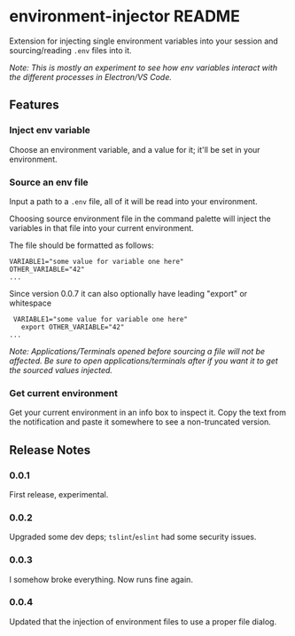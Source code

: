 # environment-injector README

Extension for injecting single environment variables into your session and
sourcing/reading `.env` files into it.

*Note: This is mostly an experiment to see how env variables interact with the
different processes in Electron/VS Code.*

## Features

### Inject env variable

Choose an environment variable, and a value for it; it'll be set in your environment.

### Source an env file

Input a path to a `.env` file, all of it will be read into your environment.

Choosing source environment file in the command palette will inject the variables
in that file into your current environment.

The file should be formatted as follows:

```
VARIABLE1="some value for variable one here"
OTHER_VARIABLE="42"
...
```

Since version 0.0.7 it can also optionally have leading "export" or whitespace

```
 VARIABLE1="some value for variable one here"
   export OTHER_VARIABLE="42"
...
```

*Note: Applications/Terminals opened before sourcing a file will not be affected. Be
sure to open applications/terminals after if you want it to get the sourced values
injected.*

### Get current environment

Get your current environment in an info box to inspect it. Copy the text from the
notification and paste it somewhere to see a non-truncated version.

## Release Notes

### 0.0.1

First release, experimental.

### 0.0.2

Upgraded some dev deps; `tslint`/`eslint` had some security issues.

### 0.0.3

I somehow broke everything. Now runs fine again.

### 0.0.4

Updated that the injection of environment files to use a proper file dialog.
